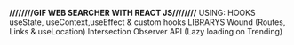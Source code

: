 ******////////GIF WEB SEARCHER WITH REACT JS////////******
    USING:
        HOOKS
            useState, useContext,useEffect & custom hooks
        LIBRARYS
            Wound (Routes, Links & useLocation)
            Intersection Observer API (Lazy loading on Trending)
